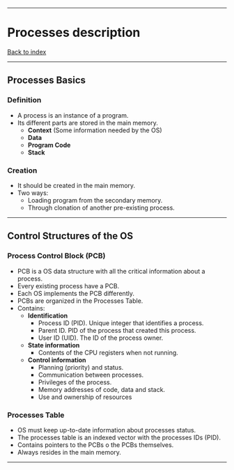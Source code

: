 
---
# Processes description

[Back to index](../README.md)

---
## Processes Basics
### Definition

- A process is an instance of a program.
- Its different parts are stored in the main memory.
	- **Context** (Some information needed by the OS)
	- **Data**
	- **Program Code**
	- **Stack**
### Creation

- It should be created in the main memory.
- Two ways:
	- Loading program from the secondary memory.
	- Through clonation of another pre-existing process.

---
##  Control Structures of the OS

### Process Control Block (PCB)
- PCB is a OS data structure with all the critical information about a process.
- Every existing process have a PCB.
- Each OS implements the PCB differently.
- PCBs are organized in the Processes Table.
- Contains:
	- **Identification**
		- Process ID (PID). Unique integer that identifies a process. 
		- Parent ID. PID of the process that created this process.
		- User ID (UID). The ID of the process owner. 
	- **State information**
		- Contents of the CPU registers when not running.
	- **Control information**
		- Planning (priority) and status.
		- Communication between processes.
		- Privileges of the process.
		- Memory addresses of code, data and stack.
		- Use and ownership of resources
### Processes Table
- OS must keep up-to-date information about processes status.
- The processes table is an indexed vector with the processes IDs (PID).
- Contains pointers to the PCBs o the PCBs themselves.
- Always resides in the main memory.

---
